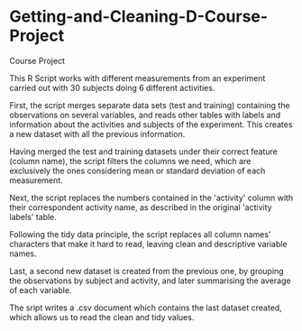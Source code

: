 # Getting-and-Cleaning-D-Course-Project
Course Project

This R Script works with different measurements from an experiment carried out with 
30 subjects doing 6 different activities. 

First, the script merges separate data sets (test and training) containing the observations 
on several variables, and reads other tables with labels and information about the activities and
subjects of the experiment. This creates a new dataset with all the previous information.

Having merged the test and training datasets under their correct feature (column name),
the script filters the columns we need, which are exclusively the ones considering mean or
standard deviation of each measurement.

Next, the script replaces the numbers contained in the 'activity' column with their correspondent
activity name, as described in the original 'activity labels' table.

Following the tidy data principle, the script replaces all column names' characters that make
it hard to read, leaving clean and descriptive variable names.

Last, a second new dataset is created from the previous one, by grouping the observations by
subject and activity, and later summarising the average of each variable.

The sript writes a .csv document which contains the last dataset created, which allows us to
read the clean and tidy values.
